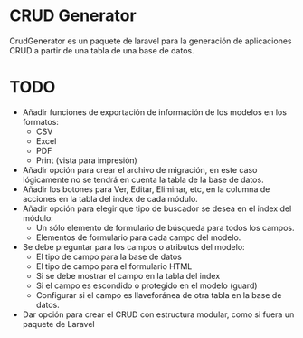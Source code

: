 # CRUD Generator

CrudGenerator es un paquete de laravel para la generación de aplicaciones CRUD a partir de una tabla de una base de datos.

# TODO

- Añadir funciones de exportación de información de los modelos en los formatos:
	- CSV
	- Excel
	- PDF
	- Print (vista para impresión)
- Añadir opción para crear el archivo de migración, en este caso lógicamente no se tendrá en cuenta la tabla de la base de datos.
- Añadir los botones para Ver, Editar, Eliminar, etc, en la columna de acciones en la tabla del index de cada módulo.
- Añadir opción para elegir que tipo de buscador se desea en el index del módulo:
	- Un sólo elemento de formulario de búsqueda para todos los campos.
	- Elementos de formulario para cada campo del modelo.
- Se debe preguntar para los campos o atributos del modelo:
	- El tipo de campo para la base de datos
	- El tipo de campo para el formulario HTML
	- Si se debe mostrar el campo en la tabla del index
	- Si el campo es escondido o protegido en el modelo (guard)
	- Configurar si el campo es llaveforánea de otra tabla en la base de datos.
- Dar opción para crear el CRUD con estructura modular, como si fuera un paquete de Laravel